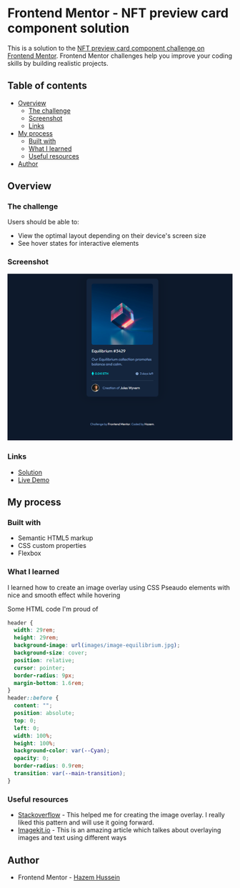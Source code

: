 # Frontend Mentor - NFT preview card component solution

This is a solution to the [NFT preview card component challenge on Frontend Mentor](https://www.frontendmentor.io/challenges/nft-preview-card-component-SbdUL_w0U). Frontend Mentor challenges help you improve your coding skills by building realistic projects. 

## Table of contents

- [Overview](#overview)
  - [The challenge](#the-challenge)
  - [Screenshot](#screenshot)
  - [Links](#links)
- [My process](#my-process)
  - [Built with](#built-with)
  - [What I learned](#what-i-learned)
  - [Useful resources](#useful-resources)
- [Author](#author)




## Overview

### The challenge

Users should be able to:

- View the optimal layout depending on their device's screen size
- See hover states for interactive elements

### Screenshot

![Screenshot](images/Nft-preview-card.PNG)


### Links

- [Solution](https://your-solution-url.com)
- [Live Demo](https://hazemhussein14.github.io/NFT-Preview-card/)

## My process

### Built with

- Semantic HTML5 markup
- CSS custom properties
- Flexbox



### What I learned

I learned how to create an image overlay using CSS Pseaudo elements with nice and smooth effect while hovering

Some HTML code I'm proud of

```css
header {
  width: 29rem;
  height: 29rem;
  background-image: url(images/image-equilibrium.jpg);
  background-size: cover;
  position: relative;
  cursor: pointer;
  border-radius: 9px;
  margin-bottom: 1.6rem;
}
header::before {
  content: "";
  position: absolute;
  top: 0;
  left: 0;
  width: 100%;
  height: 100%;
  background-color: var(--Cyan);
  opacity: 0;
  border-radius: 0.9rem;
  transition: var(--main-transition);
}
```

### Useful resources

- [Stackoverflow](https://stackoverflow.com/questions/21086385/how-to-make-in-css-an-overlay-over-an-image) - This helped me for creating the image overlay. I really liked this pattern and will use it going forward.
- [Imagekit.io](https://imagekit.io/blog/css-image-overlay/) - This is an amazing article which talkes about overlaying images and text using different ways



## Author


- Frontend Mentor - [Hazem Hussein](https://www.frontendmentor.io/profile/HazemHussein14)





